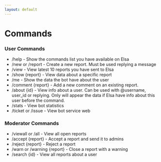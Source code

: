 ```yaml
---
layout: default
---
```


# Commands

### User Commands
- /help - Show the commands list you have available on Elsa
- /new or /report - Create a new report. Must be used replying a message
- /view - View latest 10 reports you have sent to Elsa
- /show {report} - View data about a specific report
- /me - Show the data the bot have about the user
- /comment {report} - Add a new comment on an existing report.
- /about {id} - View info about a user. Can be used with @username, user_id or replying. Only will appear the data if Elsa have info about this user before the command.
- /stats - View bot statistics
- /ticket or /issue - View bot service web

### Moderator Commands
- /viewall or /all - View all open reports
- /accept {report} - Accept a report and send it to admins
- /reject {report} - Reject a report
- /warn or /warning {report} - Close a report with a warning
- /search {id} - View all reports about a user